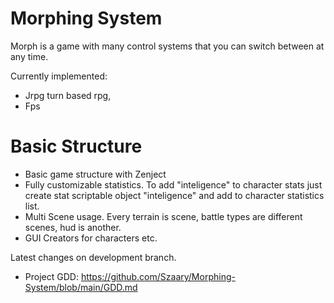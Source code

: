 # Morphing System
Morph is a game with many control systems that you can switch between at any time.

Currently implemented:
 - Jrpg turn based rpg,
 - Fps


# Basic Structure
- Basic game structure with Zenject
- Fully customizable statistics. To add "inteligence" to character stats just create stat scriptable object "inteligence" and add to character statistics list.
- Multi Scene usage. Every terrain is scene, battle types are different scenes, hud is another. 
- GUI Creators for characters etc.


Latest changes on development branch.

- Project GDD: https://github.com/Szaary/Morphing-System/blob/main/GDD.md
